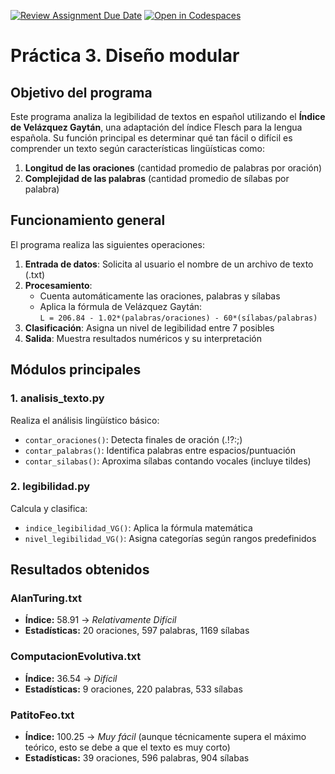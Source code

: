 [![Review Assignment Due Date](https://classroom.github.com/assets/deadline-readme-button-22041afd0340ce965d47ae6ef1cefeee28c7c493a6346c4f15d667ab976d596c.svg)](https://classroom.github.com/a/zLSmh4bI)
[![Open in Codespaces](https://classroom.github.com/assets/launch-codespace-2972f46106e565e64193e422d61a12cf1da4916b45550586e14ef0a7c637dd04.svg)](https://classroom.github.com/open-in-codespaces?assignment_repo_id=19021176)
# Práctica 3. Diseño modular
## Objetivo del programa

Este programa analiza la legibilidad de textos en español utilizando el **Índice de Velázquez Gaytán**, una adaptación del índice Flesch para la lengua española. Su función principal es determinar qué tan fácil o difícil es comprender un texto según características lingüísticas como:

1. **Longitud de las oraciones** (cantidad promedio de palabras por oración)
2. **Complejidad de las palabras** (cantidad promedio de sílabas por palabra)

## Funcionamiento general

El programa realiza las siguientes operaciones:

1. **Entrada de datos**: Solicita al usuario el nombre de un archivo de texto (.txt)
2. **Procesamiento**:
   - Cuenta automáticamente las oraciones, palabras y sílabas
   - Aplica la fórmula de Velázquez Gaytán:  
     `L = 206.84 - 1.02*(palabras/oraciones) - 60*(sílabas/palabras)`
3. **Clasificación**: Asigna un nivel de legibilidad entre 7 posibles
4. **Salida**: Muestra resultados numéricos y su interpretación
## Módulos principales

### 1. analisis_texto.py
Realiza el análisis lingüístico básico:
- `contar_oraciones()`: Detecta finales de oración (.!?:;)
- `contar_palabras()`: Identifica palabras entre espacios/puntuación
- `contar_silabas()`: Aproxima sílabas contando vocales (incluye tildes)

### 2. legibilidad.py
Calcula y clasifica:
- `indice_legibilidad_VG()`: Aplica la fórmula matemática
- `nivel_legibilidad_VG()`: Asigna categorías según rangos predefinidos

## Resultados obtenidos

### AlanTuring.txt
- **Índice:** 58.91 → *Relativamente Difícil*
- **Estadísticas:** 20 oraciones, 597 palabras, 1169 sílabas

### ComputacionEvolutiva.txt
- **Índice:** 36.54 → *Difícil*
- **Estadísticas:** 9 oraciones, 220 palabras, 533 sílabas

### PatitoFeo.txt
- **Índice:** 100.25 → *Muy fácil* (aunque técnicamente supera el máximo teórico, esto se debe a que el texto es muy corto)
- **Estadísticas:** 39 oraciones, 596 palabras, 904 sílabas
